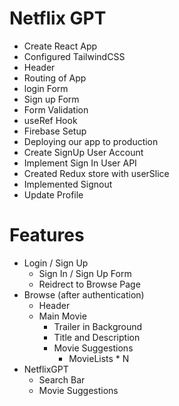 # Netflix GPT

- Create React App
- Configured TailwindCSS
- Header
- Routing of App
- login Form
- Sign up Form
- Form Validation
- useRef Hook
- Firebase Setup
- Deploying our app to production
- Create SignUp User Account
- Implement Sign In User API
- Created Redux store with userSlice
- Implemented Signout
- Update Profile

# Features

- Login / Sign Up
  - Sign In / Sign Up Form
  - Reidrect to Browse Page
- Browse (after authentication)
  - Header
  - Main Movie
    - Trailer in Background
    - Title and Description
    - Movie Suggestions
      - MovieLists \* N
- NetflixGPT
  - Search Bar
  - Movie Suggestions
